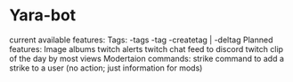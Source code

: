# Yara-bot
current available features: 
  Tags:
   -tags
   -tag <tag-name>
   -createtag <tag-name> | <tag-text>
   -deltag <tag-name>
Planned features:
 Image albums
 twitch alerts 
 twitch chat feed to discord 
 twitch clip of the day by most views 
 Modertaion commands:
  strike command to add a strike to a user (no action; just information for mods)
